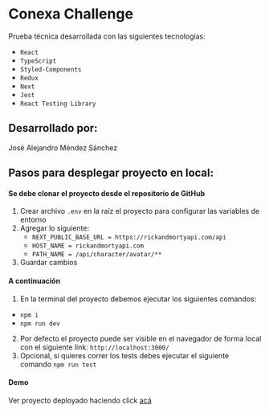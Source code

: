 # Conexa Challenge

Prueba técnica desarrollada con las siguientes tecnologías:

- `React`
- `TypeScript`
- `Styled-Components`
- `Redux`
- `Next`
- `Jest`
- `React Testing Library`

## Desarrollado por:

José Alejandro Méndez Sánchez

## Pasos para desplegar proyecto en local:

#### Se debe clonar el proyecto desde el repositorio de GitHub

1. Crear archivo `.env` en la raíz el proyecto para configurar las variables de entorno
2. Agregar lo siguiente:
   - `NEXT_PUBLIC_BASE_URL = https://rickandmortyapi.com/api`
   - `HOST_NAME = rickandmortyapi.com`
   - `PATH_NAME = /api/character/avatar/**`
3. Guardar cambios

#### A continuación

1. En la terminal del proyecto debemos ejecutar los siguientes comandos:

- `npm i`
- `npm run dev`

2. Por defecto el proyecto puede ser visible en el navegador de forma local con el siguiente link: `http://localhost:3000/`
3. Opcional, si quieres correr los tests debes ejecutar el siguiente comando `npm run test`

#### Demo

Ver proyecto deployado haciendo click [acá](https://conexa-challenge-phi.vercel.app/)
